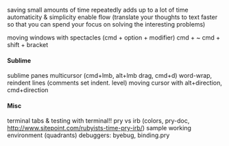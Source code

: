 saving small amounts of time repeatedly adds up to a lot of time
automaticity & simplicity enable flow (translate your thoughts to text faster so that you can spend your focus on solving the interesting problems)

moving windows with spectacles (cmd + option + modifier)
cmd + ~
cmd + shift + bracket

#### Sublime
sublime panes
multicursor (cmd+lmb, alt+lmb drag, cmd+d)
word-wrap, reindent lines (comments set indent. level)
moving cursor with alt+direction, cmd+direction

#### Misc
terminal tabs & testing with terminal!!
pry vs irb (colors, pry-doc, http://www.sitepoint.com/rubyists-time-pry-irb/)
sample working environment (quadrants)
debuggers: byebug, binding.pry